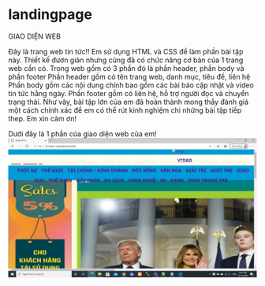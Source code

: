 # landingpage
<p>GIAO DIỆN WEB</P>
Đây là trang web tin tức!!
Em sử dụng HTML và CSS để làm phần bài tập này.
Thiết kế đươn giản nhưng cũng đã có chức năng cơ bản của 1 trang web cần có.
Trong web gồm có 3 phần đó là phần header, phần body và phần footer
  Phần header gồm có tên trang web, danh mục, tiêu đề, liên hệ 
  Phần body gồm các nội dung chính bao gồm các bài báo cập nhật và video tin tức hằng ngày.
  Phần footer gồm có liên hệ, hỗ trợ người đọc và chuyển trạng thái.
Như vây, bài tập lớn của em đã hoàn thành mong thầy đánh giá một cách chính xác để em có thể rút kinh nghiệm chi những bài tập tiếp thep. Em xin cảm ơn!

Dưới đây là 1 phần của giao diện web của em!
<img src="./css/long.png"/>